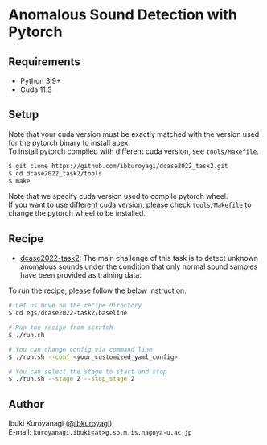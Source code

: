 # Anomalous Sound Detection with Pytorch

## Requirements
- Python 3.9+
- Cuda 11.3



## Setup
Note that your cuda version must be exactly matched with the version used for the pytorch binary to install apex.  
To install pytorch compiled with different cuda version, see `tools/Makefile`.  

```bash
$ git clone https://github.com/ibkuroyagi/dcase2022_task2.git
$ cd dcase2022_task2/tools
$ make
```

Note that we specify cuda version used to compile pytorch wheel.  
If you want to use different cuda version, please check `tools/Makefile` to change the pytorch wheel to be installed.

## Recipe
- [dcase2022-task2](https://dcase.community/challenge2022/task-unsupervised-anomalous-sound-detection-for-machine-condition-monitoring): The main challenge of this task is to detect unknown anomalous sounds under the condition that only normal sound samples have been provided as training data.

To run the recipe, please follow the below instruction.

```bash
# Let us move on the recipe directory
$ cd egs/dcase2022-task2/baseline

# Run the recipe from scratch
$ ./run.sh

# You can change config via command line
$ ./run.sh --conf <your_customized_yaml_config>

# You can select the stage to start and stop
$ ./run.sh --stage 2 --stop_stage 2
```


## Author

Ibuki Kuroyanagi ([@ibkuroyagi](https://github.com/ibkuroyagi))  
E-mail: `kuroyanagi.ibuki<at>g.sp.m.is.nagoya-u.ac.jp`
